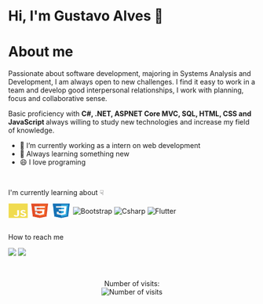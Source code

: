 # Hi, I'm Gustavo Alves 👋

# About me
   
   Passionate about software development, majoring in Systems Analysis and Development, I am always open to new challenges. I find it easy to work in a team and develop good interpersonal relationships, I work with planning, focus and collaborative sense.

Basic proficiency with <b> C#, .NET, ASPNET Core MVC, SQL, HTML, CSS and JavaScript </b> always willing to study new technologies and increase my field of knowledge.

- 🔭 I’m currently working as a intern on web development
- 🌱 Always learning something new
- 😄 I love programing





<div style="display: inline_block"><br>
   <p>I'm currently learning about ☟</p>
   
  <img align="center" alt="Rafa-Js" height="30" width="40" src="https://raw.githubusercontent.com/devicons/devicon/master/icons/javascript/javascript-plain.svg">
  <img align="center" alt="Rafa-HTML" height="30" width="40" src="https://raw.githubusercontent.com/devicons/devicon/master/icons/html5/html5-original.svg">
  <img align="center" alt="Rafa-CSS" height="30" width="40" src="https://raw.githubusercontent.com/devicons/devicon/master/icons/css3/css3-original.svg">
  <img align="center" alt="Bootstrap" height="30" width="40" src="https://cdn.jsdelivr.net/gh/devicons/devicon/icons/bootstrap/bootstrap-original.svg" />
  <img align="center" alt="Csharp" height="30" width="40" src="https://cdn.jsdelivr.net/gh/devicons/devicon/icons/csharp/csharp-original.svg" />
  <img align="center" alt="Flutter" height="30" width="40" src="https://cdn.jsdelivr.net/gh/devicons/devicon/icons/flutter/flutter-original.svg" />
  
  
  
  ##

<!--Contact badges: https://dev.to/envoy_/150-badges-for-github-pnk-->
<div>
   <p>  How to reach me </p>
   

 <a href = "mailto:gugaalves92@hotmail.com"><img src="https://img.shields.io/badge/-Email-%23333?style=for-the-badge&logo=gmail&logoColor=white" target="_blank"></a> 
  <a href = "https://www.linkedin.com/in/gustavo-oliveira-310bb41b7/"><img src="https://img.shields.io/badge/-LinkedIn-%230077B5?style=for-the-badge&logo=linkedin&logoColor=white" target="_blank"></a> 
</div>
 <abbr title=""></abbr>
  
  
<div>
  <br/>
  <p align="center">
    Number of visits: <br> <img src="https://profile-counter.glitch.me/GuruDevOp7884/count.svg" alt="Number of visits">
  </p>
</div>




